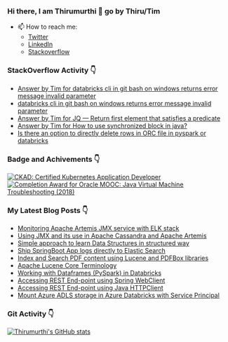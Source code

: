 ### Hi there, I am Thirumurthi 👋 go by Thiru/Tim

- 📫 How to reach me: 
  - [Twitter](https://twitter.com/sthirumurthi)
  - [LinkedIn](https://www.linkedin.com/in/thirumurthis/)
  - [Stackoverflow](https://stackoverflow.com/users/3192775/tim)

### StackOverflow Activity 👇
<!-- STACKOVERFLOW:START -->
- [Answer by Tim for databricks cli in git bash on windows returns error message invalid parameter](https://stackoverflow.com/questions/71580686/databricks-cli-in-git-bash-on-windows-returns-error-message-invalid-parameter/71580864#71580864)
- [databricks cli in git bash on windows returns error message invalid parameter](https://stackoverflow.com/questions/71580686/databricks-cli-in-git-bash-on-windows-returns-error-message-invalid-parameter)
- [Answer by Tim for JQ — Return first element that satisfies a predicate](https://stackoverflow.com/questions/71528675/jq-return-first-element-that-satisfies-a-predicate/71529306#71529306)
- [Answer by Tim for How to use synchronized block in java?](https://stackoverflow.com/questions/71508215/how-to-use-synchronized-block-in-java/71508449#71508449)
- [Is there an option to directly delete rows in ORC file in pyspark or databricks](https://stackoverflow.com/questions/71475195/is-there-an-option-to-directly-delete-rows-in-orc-file-in-pyspark-or-databricks)
<!-- STACKOVERFLOW:END -->

### Badge and Achivements 👇
<!--START_SECTION:badges-->

[![CKAD: Certified Kubernetes Application Developer](https://images.credly.com/size/110x110/images/f88d800c-5261-45c6-9515-0458e31c3e16/ckad_from_cncfsite.png)](http://www.credly.com/badges/7164445a-41e5-4412-9ed3-d29cbe65f536 "CKAD: Certified Kubernetes Application Developer")
[![Completion Award for Oracle MOOC: Java Virtual Machine Troubleshooting (2018)](https://images.credly.com/size/110x110/images/005a363c-b0a4-4f8a-85a3-64eafb7ad690/jvm.png)](http://www.credly.com/badges/cc359454-dbbb-410f-9b8a-2cf0f15dfe9d "Completion Award for Oracle MOOC: Java Virtual Machine Troubleshooting (2018)")
<!--END_SECTION:badges-->

### My Latest Blog Posts 👇
<!-- HASHNODE_BLOG:START -->
- [Monitoring Apache Artemis JMX service with ELK stack](https://thirumurthi.hashnode.dev/monitoring-apache-artemis-jmx-service-with-elk-stack-cl0pxq9w101smyunv9ztp15g4)
- [Using JMX and its use in Apache Cassandra and Apache Artemis](https://thirumurthi.hashnode.dev/using-jmx-and-its-use-in-apache-cassandra-and-apache-artemis-cl0ngzrjr00b12onv8ugb45ht)
- [Simple approach to learn Data Structures in structured way](https://thirumurthi.hashnode.dev/simple-approach-to-learn-data-structures-in-structured-way-cl0lxklcr055ltbnv6m1m4zkm)
- [Ship SpringBoot App logs directly to Elastic Search](https://thirumurthi.hashnode.dev/ship-springboot-app-logs-directly-to-elastic-search-cl0ewci6q000u3bnvftmi67uj)
- [Index and Search PDF content using Lucene and PDFBox libraries](https://thirumurthi.hashnode.dev/index-and-search-pdf-content-using-lucene-and-pdfbox-libraries-cl0ebh0qu05ooo5nvgkdh0kq7)
- [Apache Lucene Core Terminology](https://thirumurthi.hashnode.dev/apache-lucene-core-terminology-cl0e8b8wp05emm9nv12sd1oqo)
- [Working with Dataframes (PySpark) in Databricks](https://thirumurthi.hashnode.dev/working-with-dataframes-pyspark-in-databricks-cl04xx6y00802udnvh1nl3zux)
- [Accessing REST End-point using Spring WebClient](https://thirumurthi.hashnode.dev/accessing-rest-end-point-using-spring-webclient-ckzns1lyo0azoo2s1c97gc8iy)
- [Accessing REST End-point using Java HTTPClient](https://thirumurthi.hashnode.dev/accessing-rest-end-point-using-java-httpclient-ckzm2vl7u038cqjs1733eavfv)
- [Mount Azure ADLS storage in Azure Databricks with Service Principal](https://thirumurthi.hashnode.dev/mount-azure-adls-storage-in-azure-databricks-with-service-principal-ckzm1qd530322rks1h4nm5322)
<!-- HASHNODE_BLOG:END -->

### Git Activity 👇

[![Thirumurthi's GitHub stats](https://github-readme-stats.vercel.app/api?username=thirumurthis&show_icons=true&theme=radical)](https://github.com/anuraghazra/github-readme-stats)


<!--
**thirumurthis/thirumurthis** is a ✨ _special_ ✨ repository because its `README.md` (this file) appears on your GitHub profile.

Here are some ideas to get you started:

- 🔭 I’m currently working on ...
- 🌱 I’m currently learning ...
- 👯 I’m looking to collaborate on ...
- 🤔 I’m looking for help with ...
- 💬 Ask me about ...
- 📫 How to reach me: ...
- 😄 Pronouns: ...
- ⚡ Fun fact: ...
-->

